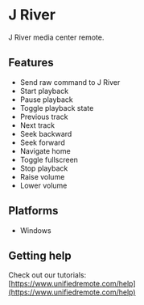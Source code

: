 # J River
J River media center remote.

## Features
*  Send raw command to J River
*  Start playback
*  Pause playback
*  Toggle playback state
*  Previous track
*  Next track
*  Seek backward
*  Seek forward
*  Navigate home
*  Toggle fullscreen
*  Stop playback
*  Raise volume
*  Lower volume

## Platforms
* Windows

## Getting help
Check out our tutorials: <br>
[https://www.unifiedremote.com/help](https://www.unifiedremote.com/help)

